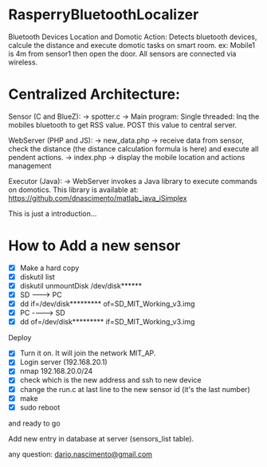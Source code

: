 RasperryBluetoothLocalizer
==========================

Bluetooth Devices Location and Domotic Action:
Detects bluetooth devices, calcule the distance and execute domotic tasks on smart room.
ex: Mobile1 is 4m from sensor1 then open the door.
All sensors are connected via wireless.

Centralized Architecture:
==========================
Sensor (C and BlueZ):
-> spotter.c -> Main program: Single threaded: Inq the mobiles bluetooth to get RSS value. POST this value to central server.

WebServer (PHP and JS):
-> new_data.php -> receive data from sensor, check the distance (the distance calculation formula is here) and execute all pendent actions.
-> index.php -> display the mobile location and actions management




Executor (Java):
-> WebServer invokes a Java library to execute commands on domotics. This library is available at: 
https://github.com/dnascimento/matlab_java_iSimplex


This is just a introduction...

How to Add a new sensor
==========================
- [x] Make a hard copy
- [x] diskutil list
- [x] diskutil unmountDisk /dev/disk******
- [x] SD ---> PC
- [x] dd if=/dev/disk********* of=SD_MIT_Working_v3.img
- [x] PC ----> SD 
- [x] dd of=/dev/disk********* if=SD_MIT_Working_v3.img

Deploy
- [x] Turn it on. It will join the network MIT_AP. 
- [x] Login server (192.168.20.1)
- [x] nmap 192.168.20.0/24
- [x] check which is the new address and ssh to new device
- [x] change the run.c at last line to the new sensor id (it's the last number)
- [x] make
- [x] sudo reboot

and ready to go

Add new entry in database at server (sensors_list table).

any question: dario.nascimento@gmail.com